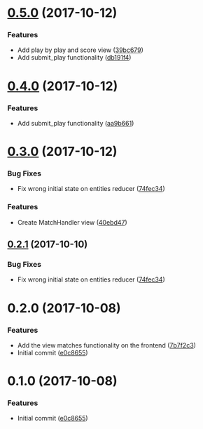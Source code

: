 <a name="0.5.0"></a>
# [0.5.0](https://gitlab.com/wooolfgang/quidditch/compare/v0.3.0...v0.5.0) (2017-10-12)


### Features

* Add play by play and score view ([39bc679](https://gitlab.com/wooolfgang/quidditch/commit/39bc679))
* Add submit_play functionality ([db191f4](https://gitlab.com/wooolfgang/quidditch/commit/db191f4))



<a name="0.4.0"></a>
# [0.4.0](https://gitlab.com/wooolfgang/quidditch/compare/v0.3.0...v0.4.0) (2017-10-12)


### Features

* Add submit_play functionality ([aa9b661](https://gitlab.com/wooolfgang/quidditch/commit/aa9b661))



<a name="0.3.0"></a>
# [0.3.0](https://gitlab.com/wooolfgang/quidditch/compare/v0.2.0...v0.3.0) (2017-10-12)


### Bug Fixes

* Fix wrong initial state on entities reducer ([74fec34](https://gitlab.com/wooolfgang/quidditch/commit/74fec34))


### Features

* Create MatchHandler view ([40ebd47](https://gitlab.com/wooolfgang/quidditch/commit/40ebd47))



<a name="0.2.1"></a>
## [0.2.1](https://gitlab.com/wooolfgang/quidditch/compare/v0.2.0...v0.2.1) (2017-10-10)


### Bug Fixes

* Fix wrong initial state on entities reducer ([74fec34](https://gitlab.com/wooolfgang/quidditch/commit/74fec34))



<a name="0.2.0"></a>
# 0.2.0 (2017-10-08)


### Features

* Add the view matches functionality on the frontend ([7b7f2c3](https://gitlab.com/wooolfgang/quidditch/commit/7b7f2c3))
* Initial commit ([e0c8655](https://gitlab.com/wooolfgang/quidditch/commit/e0c8655))



<a name="0.1.0"></a>
# 0.1.0 (2017-10-08)


### Features

* Initial commit ([e0c8655](https://gitlab.com/wooolfgang/quidditch/commit/e0c8655))



